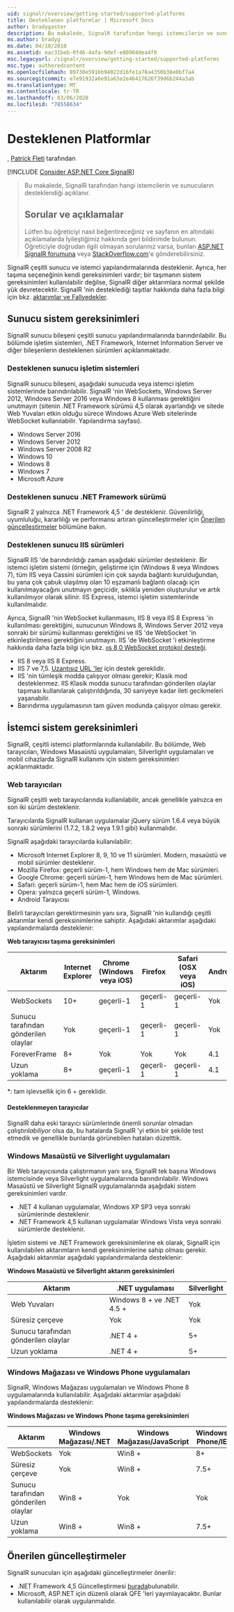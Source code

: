 ```yaml
---
uid: signalr/overview/getting-started/supported-platforms
title: Desteklenen platformlar | Microsoft Docs
author: bradygaster
description: Bu makalede, SignalR tarafından hangi istemcilerin ve sunucuların desteklendiği açıklanır.
ms.author: bradyg
ms.date: 04/18/2018
ms.assetid: eac31beb-0f46-4afa-9def-e80904dea4f0
msc.legacyurl: /signalr/overview/getting-started/supported-platforms
msc.type: authoredcontent
ms.openlocfilehash: 89730e591bb94022d16fe1a78a4350b38e0bf7a4
ms.sourcegitcommit: e7e91932a6e91a63e2e46417626f39d6b244a3ab
ms.translationtype: MT
ms.contentlocale: tr-TR
ms.lasthandoff: 03/06/2020
ms.locfileid: "78558634"
---
```

# <a name="supported-platforms"></a>Desteklenen Platformlar

, [Patrick Fleti](https://github.com/pfletcher) tarafından

[!INCLUDE [Consider ASP.NET Core SignalR](~/includes/signalr/signalr-version-disambiguation.md)]

> Bu makalede, SignalR tarafından hangi istemcilerin ve sunucuların desteklendiği açıklanır. 
> 
> ## <a name="questions-and-comments"></a>Sorular ve açıklamalar
> 
> Lütfen bu öğreticiyi nasıl beğentireceğiniz ve sayfanın en altındaki açıklamalarda İyileştiğimiz hakkında geri bildirimde bulunun. Öğreticiyle doğrudan ilgili olmayan sorularınız varsa, bunları [ASP.NET SignalR forumuna](https://forums.asp.net/1254.aspx/1?ASP+NET+SignalR) veya [StackOverflow.com](http://stackoverflow.com/)'e gönderebilirsiniz.

SignalR çeşitli sunucu ve istemci yapılandırmalarında desteklenir. Ayrıca, her taşıma seçeneğinin kendi gereksinimleri vardır; bir taşımanın sistem gereksinimleri kullanılabilir değilse, SignalR diğer aktarımlara normal şekilde yük devretecektir. SignalR 'nin desteklediği taşıtlar hakkında daha fazla bilgi için bkz. [aktarımlar ve Fallyedekler](introduction-to-signalr.md#transports).

## <a name="server-system-requirements"></a>Sunucu sistem gereksinimleri

SignalR sunucu bileşeni çeşitli sunucu yapılandırmalarında barındırılabilir. Bu bölümde işletim sistemleri, .NET Framework, Internet Information Server ve diğer bileşenlerin desteklenen sürümleri açıklanmaktadır.

### <a name="supported-server-operating-systems"></a>Desteklenen sunucu işletim sistemleri

SignalR sunucu bileşeni, aşağıdaki sunucuda veya istemci işletim sistemlerinde barındırılabilir. SignalR 'nin WebSockets, Windows Server 2012, Windows Server 2016 veya Windows 8 kullanması gerektiğini unutmayın (sitenin .NET Framework sürümü 4,5 olarak ayarlandığı ve sitede Web Yuvaları etkin olduğu sürece Windows Azure Web sitelerinde WebSocket kullanılabilir. Yapılandırma sayfası).

- Windows Server 2016
- Windows Server 2012
- Windows Server 2008 R2
- Windows 10
- Windows 8
- Windows 7
- Microsoft Azure

### <a name="supported-server-net-framework-version"></a>Desteklenen sunucu .NET Framework sürümü

SignalR 2 yalnızca .NET Framework 4,5 ' de desteklenir. Güvenilirliği, uyumluluğu, kararlılığı ve performansı artıran güncelleştirmeler için [Önerilen güncelleştirmeler](#updates) bölümüne bakın.

### <a name="supported-server-iis-versions"></a>Desteklenen sunucu IIS sürümleri

SignalR IIS 'de barındırıldığı zaman aşağıdaki sürümler desteklenir. Bir istemci işletim sistemi (örneğin, geliştirme için (Windows 8 veya Windows 7), tüm IIS veya Cassini sürümleri için çok sayıda bağlantı kurulduğundan, bu yana çok çabuk ulaşılmış olan 10 eşzamanlı bağlantı olacağı için kullanılmayacağını unutmayın geçicidir, sıklıkla yeniden oluşturulur ve artık kullanılmıyor olarak silinir. IIS Express, istemci işletim sistemlerinde kullanılmalıdır.

Ayrıca, SignalR 'nin WebSocket kullanmasını, IIS 8 veya IIS 8 Express 'in kullanılması gerektiğini, sunucunun Windows 8, Windows Server 2012 veya sonraki bir sürümü kullanması gerektiğini ve IIS 'de WebSocket 'in etkinleştirilmesi gerektiğini unutmayın. IIS 'de WebSocket 'i etkinleştirme hakkında daha fazla bilgi için bkz. [ııs 8,0 WebSocket protokol desteği](https://www.iis.net/learn/get-started/whats-new-in-iis-8/iis-80-websocket-protocol-support).

- IIS 8 veya IIS 8 Express.
- IIS 7 ve 7,5. [Uzantısız URL 'ler](https://support.microsoft.com/kb/980368) için destek gereklidir.
- IIS 'nin tümleşik modda çalışıyor olması gerekir; Klasik mod desteklenmez. IIS Klasik modda sunucu tarafından gönderilen olaylar taşıması kullanılarak çalıştırıldığında, 30 saniyeye kadar ileti gecikmeleri yaşanabilir.
- Barındırma uygulamasının tam güven modunda çalışıyor olması gerekir.

## <a name="client-system-requirements"></a>İstemci sistem gereksinimleri

SignalR, çeşitli istemci platformlarında kullanılabilir. Bu bölümde, Web tarayıcıları, Windows Masaüstü uygulamaları, Silverlight uygulamaları ve mobil cihazlarda SignalR kullanımı için sistem gereksinimleri açıklanmaktadır.

### <a name="web-browsers"></a>Web tarayıcıları

SignalR çeşitli web tarayıcılarında kullanılabilir, ancak genellikle yalnızca en son iki sürüm desteklenir.

Tarayıcılarda SignalR kullanan uygulamalar jQuery sürüm 1.6.4 veya büyük sonraki sürümlerini (1.7.2, 1.8.2 veya 1.9.1 gibi) kullanmalıdır.

SignalR aşağıdaki tarayıcılarda kullanılabilir:

- Microsoft Internet Explorer 8, 9, 10 ve 11 sürümleri. Modern, masaüstü ve mobil sürümler desteklenir.
- Mozilla Firefox: geçerli sürüm-1, hem Windows hem de Mac sürümleri.
- Google Chrome: geçerli sürüm-1, hem Windows hem de Mac sürümleri.
- Safari: geçerli sürüm-1, hem Mac hem de iOS sürümleri.
- Opera: yalnızca geçerli sürüm-1, Windows.
- Android Tarayıcısı

Belirli tarayıcıları gerektirmesinin yanı sıra, SignalR 'nin kullandığı çeşitli aktarımlar kendi gereksinimlerine sahiptir. Aşağıdaki aktarımlar aşağıdaki yapılandırmalarda desteklenir:

<a id="browser"></a>

**Web tarayıcısı taşıma gereksinimleri**

| Aktarım | Internet Explorer | Chrome (Windows veya iOS) | Firefox | Safari (OSX veya iOS) | Android |
| --- | --- | --- | --- | --- | --- |
| WebSockets | 10+ | geçerli-1 | geçerli-1 | geçerli-1 | Yok |
| Sunucu tarafından gönderilen olaylar | Yok | geçerli-1 | geçerli-1 | geçerli-1 | Yok |
| ForeverFrame | 8+ | Yok | Yok | Yok | 4.1 |
| Uzun yoklama | 8+ | geçerli-1 | geçerli-1 | geçerli-1 | 4.1 |

\*: tam işlevsellik için 6 + gereklidir.

#### <a name="unsupported-browsers"></a>Desteklenmeyen tarayıcılar

SignalR daha eski tarayıcı sürümlerinde önemli sorunlar olmadan *çalıştırılabiliyor* olsa da, bu hatalarda SignalR 'yi etkin bir şekilde test etmedik ve genellikle bunlarda görünebilen hataları düzelttik.

### <a name="windows-desktop-and-silverlight-applications"></a>Windows Masaüstü ve Silverlight uygulamaları

Bir Web tarayıcısında çalıştırmanın yanı sıra, SignalR tek başına Windows istemcisinde veya Silverlight uygulamalarında barındırılabilir. Windows Masaüstü ve Silverlight SignalR uygulamalarında aşağıdaki sistem gereksinimleri vardır.

- .NET 4 kullanan uygulamalar, Windows XP SP3 veya sonraki sürümlerinde desteklenir.
- .NET Framework 4,5 kullanan uygulamalar Windows Vista veya sonraki sürümlerde desteklenir.

İşletim sistemi ve .NET Framework gereksinimlerine ek olarak, SignalR için kullanılabilen aktarımların kendi gereksinimlerine sahip olması gerekir. Aşağıdaki aktarımlar aşağıdaki yapılandırmalarda desteklenir:

**Windows Masaüstü ve Silverlight aktarım gereksinimleri**

| Aktarım | .NET uygulaması | Silverlight |
| --- | --- | --- |
| Web Yuvaları | Windows 8 + ve .NET 4.5 + | Yok |
| Süresiz çerçeve | Yok | Yok |
| Sunucu tarafından gönderilen olaylar | .NET 4 + | 5+ |
| Uzun yoklama | .NET 4 + | 5+ |

<a id="android"></a>

### <a name="windows-store-and-windows-phone-applications"></a>Windows Mağazası ve Windows Phone uygulamaları

SignalR, Windows Mağazası uygulamaları ve Windows Phone 8 uygulamalarında kullanılabilir. Aşağıdaki aktarımlar aşağıdaki yapılandırmalarda desteklenir:

**Windows Mağazası ve Windows Phone taşıma gereksinimleri**

| Aktarım | Windows Mağazası/.NET | Windows Mağazası/JavaScript | Windows Phone/IE | Windows Phone/.NET |
| --- | --- | --- | --- | --- |
| WebSockets | Yok | Win8 + | 8+ | Yok |
| Süresiz çerçeve | Yok | Win8 + | 7.5+ | Yok |
| Sunucu tarafından gönderilen olaylar | Win8 + | Yok | Yok | 8+ |
| Uzun yoklama | Win8 + | Win8 + | 7.5+ | 8+ |

<a id="updates"></a>

## <a name="recommended-updates"></a>Önerilen güncelleştirmeler

SignalR sunucuları için aşağıdaki güncelleştirmeler önerilir:

- .NET Framework 4,5 Güncelleştirmesi [burada](https://support.microsoft.com/kb/2750149)bulunabilir.
- Microsoft, ASP.NET için düzenli olarak QFE 'leri yayımlayacaktır. Bunlar kullanılabilir olarak uygulanmalıdır.
